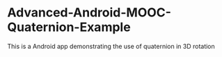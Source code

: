 # Advanced-Android-MOOC-Quaternion-Example
This is a Android app demonstrating the use of quaternion in 3D rotation
